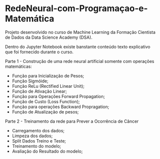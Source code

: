 # RedeNeural-com-Programaçao-e-Matemática

Projeto desenvolvido no curso de Machine Learning da Formação Cientista de Dados da Data Science Academy (DSA).

Dentro do Jupyter Notebook existe banstante conteúdo texto explicativo que foi fornecido durante o curso.

Parte 1 - Construção de uma rede neural artificial somente com operações matemáticas:
  - Função para Inicialização de Pesos;
  - Função Sigmóide;
  - Função ReLu (Rectified Linear Unit);
  - Função de Ativação Linear;
  - Função para Operações Forward Propagation;
  - Função de Custo (Loss Function);
  - Função para operações Backward Propragation;
  - Função de Atualização de pesos;
  
Parte 2 - Treinamento da rede para Prever a Ocorrência de Câncer
  - Carregamento dos dados;
  - Limpeza dos dados;
  - Split Dados Treino e Teste;
  - Treinamento do modelo;
  - Avaliação do Resultado do modelo;
